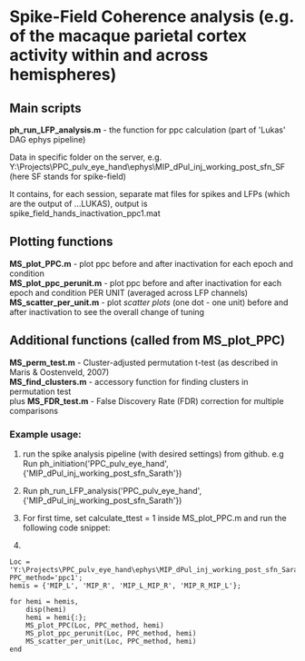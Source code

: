 # Spike-Field Coherence analysis (e.g. of the macaque parietal cortex activity within and across hemispheres)  

## Main scripts  
**ph_run_LFP_analysis.m** - the function for ppc calculation (part of 'Lukas' DAG ephys pipeline) 

Data in specific folder on the server, e.g. Y:\Projects\PPC_pulv_eye_hand\ephys\MIP_dPul_inj_working_post_sfn_SF (here SF stands for spike-field)

It contains, for each session, separate mat files for spikes and LFPs (which are the output of ...LUKAS), output is spike_field_hands_inactivation_ppc1.mat

## Plotting functions
**MS_plot_PPC.m** - plot ppc before and after inactivation for each epoch and condition  
**MS_plot_ppc_perunit.m** - plot ppc before and after inactivation for each epoch and condition PER UNIT (averaged across LFP channels)  
**MS_scatter_per_unit.m** - plot *scatter plots* (one dot - one unit) before and after inactivation to see the overall change of tuning  

## Additional functions (called from MS_plot_PPC)  
**MS_perm_test.m** - Cluster-adjusted permutation t-test (as described in Maris & Oostenveld, 2007)  
**MS_find_clusters.m** - accessory function for finding clusters in permutation test  
plus
**MS_FDR_test.m** - False Discovery Rate (FDR) correction for multiple comparisons


### Example usage:  

1. run the spike analysis pipeline (with desired settings) from github. e.g Run ph_initiation('PPC_pulv_eye_hand',{'MIP_dPul_inj_working_post_sfn_Sarath'})



2. Run ph_run_LFP_analysis('PPC_pulv_eye_hand',{'MIP_dPul_inj_working_post_sfn_Sarath'})

3. For first time, set calculate_ttest = 1 inside MS_plot_PPC.m and run the following code snippet: 


4.
```
Loc = 'Y:\Projects\PPC_pulv_eye_hand\ephys\MIP_dPul_inj_working_post_sfn_Sarath\'; 
PPC_method='ppc1';  
hemis = {'MIP_L', 'MIP_R', 'MIP_L_MIP_R', 'MIP_R_MIP_L'};  

for hemi = hemis,  
    disp(hemi)  
    hemi = hemi{:};  
    MS_plot_PPC(Loc, PPC_method, hemi)  
    MS_plot_ppc_perunit(Loc, PPC_method, hemi)  
    MS_scatter_per_unit(Loc, PPC_method, hemi)  
end
```
